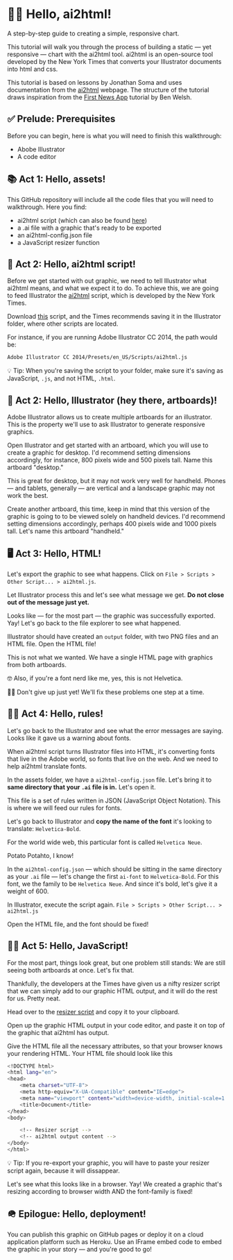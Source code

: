 # 👋🏽 Hello, ai2html!

A step-by-step guide to creating a simple, responsive chart.

This tutorial will walk you through the process of building a static — yet responsive — chart with the ai2html tool. ai2html is an open-source tool developed by the New York Times that converts your Illustrator documents into html and css.

This tutorial is based on lessons by Jonathan Soma and uses documentation from the [ai2html](http://ai2html.org/) webpage. The structure of the tutorial draws inspiration from the [First News App](https://first-news-app.readthedocs.io/en/latest/#) tutorial by Ben Welsh.

## ✅ Prelude: Prerequisites
Before you can begin, here is what you will need to finish this walkthrough:
- Abobe Illustrator
- A code editor

## 📚 Act 1: Hello, assets!
This GitHub repository will include all the code files that you will need to walkthrough. Here you find:
- ai2html script (which can also be found [here](https://raw.githubusercontent.com/newsdev/ai2html/master/ai2html.js))
- a .ai file with a graphic that's ready to be exported
- an ai2html-config.json file
- a JavaScript resizer function

## 👀 Act 2: Hello, ai2html script!
Before we get started with out graphic, we need to tell Illustrator what ai2html means, and what we expect it to do. To achieve this, we are going to feed Illustrator the [ai2html](assets/ai2html.js) script, which is developed by the New York Times.

Download [this](assets/ai2html.js) script, and the Times recommends saving it in the Illustrator folder, where other scripts are located.

For instance, if you are running Adobe Illustrator CC 2014, the path would be:
```bash
Adobe Illustrator CC 2014/Presets/en_US/Scripts/ai2html.js
```

💡 Tip: When you're saving the script to your folder, make sure it's saving as JavaScript, `.js`, and not HTML, `.html`.

## 🎨 Act 2: Hello, Illustrator (hey there, artboards)!
Adobe Illustrator allows us to create multiple artboards for an illustrator. This is the property we'll use to ask Illustrator to generate responsive graphics. 

Open Illustrator and get started with an artboard, which you will use to create a graphic for desktop. I'd recommend setting dimensions accordingly, for instance, 800 pixels wide and 500 pixels tall. Name this artboard "desktop."

This is great for desktop, but it may not work very well for handheld. Phones — and tablets, generally — are vertical and a landscape graphic may not work the best. 

Create another artboard, this time, keep in mind that this version of the graphic is going to to be viewed solely on handheld devices. I'd recommend setting dimensions accordingly, perhaps 400 pixels wide and 1000 pixels tall. Let's name this artboard "handheld."


## 🖥 Act 3: Hello, HTML!

Let's export the graphic to see what happens. Click on `File > Scripts > Other Script... > ai2html.js`.

Let Illustrator process this and let's see what message we get. **Do not close out of the message just yet.**

Looks like — for the most part — the graphic was successfully exported. Yay! Let's go back to the file explorer to see what happened. 

Illustrator should have created an `output` folder, with two PNG files and an HTML file. Open the HTML file!

This is not what we wanted. We have a single HTML page with graphics from both artboards. 

🤓 Also, if you're a font nerd like me, yes, this is not Helvetica. 

💪🏽 Don't give up just yet! We'll fix these problems one step at a time.

## 👮🏽 Act 4: Hello, rules!

Let's go back to the Illustrator and see what the error messages are saying. Looks like it gave us a warning about fonts.

When ai2html script turns Illustrator files into HTML, it's converting fonts that live in the Adobe world, so fonts that live on the web. And we need to help ai2html translate fonts.

In the assets folder, we have a `ai2html-config.json` file. Let's bring it to **same directory that your `.ai` file is in.** Let's open it.

This file is a set of rules written in JSON (JavaScript Object Notation). This is where we will feed our rules for fonts.

Let's go back to Illustrator and **copy the name of the font** it's looking to translate: `Helvetica-Bold`.

For the world wide web, this particular font is called `Helvetica Neue`.

Potato Potahto, I know!

In the `ai2html-config.json` — which should be sitting in the same directory as your `.ai` file — let's change the first `ai-font` to `Helvetica-Bold`. For this font, we the family to be `Helvetica Neue`. And since it's bold, let's give it a weight of 600.

In Illustrator, execute the script again. `File > Scripts > Other Script... > ai2html.js`

Open the HTML file, and the font should be fixed!


## 👨‍💻 Act 5: Hello, JavaScript! 
For the most part, things look great, but one problem still stands: We are still seeing both artboards at once. Let's fix that.

Thankfully, the developers at the Times have given us a nifty resizer script that we can simply add to our graphic HTML output, and it will do the rest for us. Pretty neat.

Head over to the [resizer script](assets/resizer_script.html) and copy it to your clipboard.

Open up the graphic HTML output in your code editor, and paste it on top of the graphic that ai2html has output.

Give the HTML file all the necessary attributes, so that your browser knows your rendering HTML. Your HTML file should look like this
```bash
<!DOCTYPE html>
<html lang="en">
<head>
    <meta charset="UTF-8">
    <meta http-equiv="X-UA-Compatible" content="IE=edge">
    <meta name="viewport" content="width=device-width, initial-scale=1.0">
    <title>Document</title>
</head>
<body>

    <!-- Resizer script -->
    <!-- ai2html output content -->
</body>
</html>
```

💡 Tip: If you re-export your graphic, you will have to paste your resizer script again, because it will dissappear. 

Let's see what this looks like in a browser. Yay! We created a graphic that's resizing according to browser width AND the font-family is fixed!

## 🪖 Epilogue: Hello, deployment!
You can publish this graphic on GitHub pages or deploy it on a cloud application platform such as Heroku. Use an IFrame embed code to embed the graphic in your story — and you're good to go!